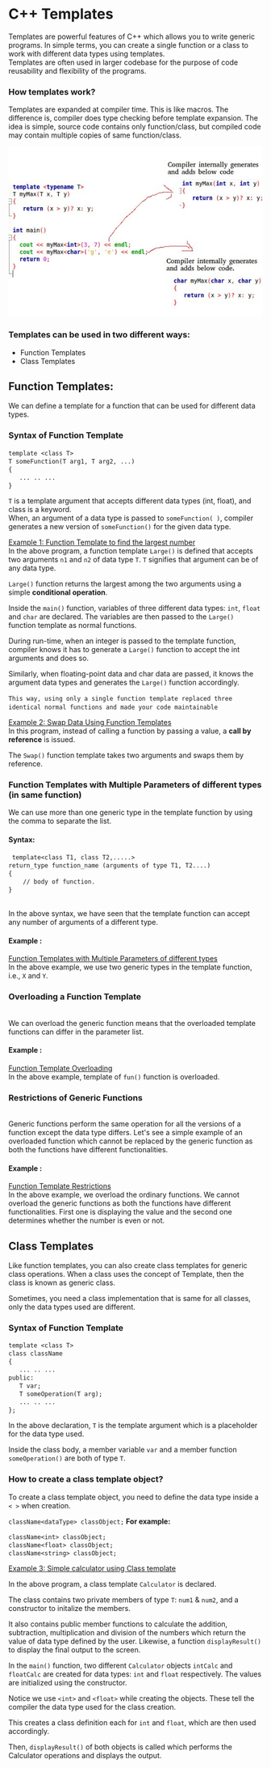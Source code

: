 # C++ Templates

Templates are powerful features of C++ which allows you to write generic programs. In simple terms, you can create a single function or a class to work with different data types using templates.
<br/>Templates are often used in larger codebase for the purpose of code reusability and flexibility of the programs.

### How templates work?
Templates are expanded at compiler time. This is like macros. The difference is, compiler does type checking before template expansion. The idea is simple, source code contains only function/class, but compiled code may contain multiple copies of same function/class.

![](How-templates-works.jpg?raw=true "How templates work")

### Templates can be used in two different ways:
* Function Templates
* Class Templates

## Function Templates:
We can define a template for a function that can be used for different data types.

### Syntax of Function Template
```
template <class T>
T someFunction(T arg1, T arg2, ...)
{
   ... .. ...
}
```
``` T ``` is a template argument that accepts different data types (int, float), and class is a keyword.</br>
When, an argument of a data type is passed to ```someFunction( )```, compiler generates a new version of ```someFunction()``` for the given data type.

[Example 1: Function Template to find the largest number](FunctionTemplate_FindLargestNumber.cpp)
</br>
In the above program, a function template ```Large()``` is defined that accepts two arguments ```n1``` and ```n2``` of data type ```T```. ```T``` signifies that argument can be of any data type.

```Large()``` function returns the largest among the two arguments using a simple **conditional operation**.

Inside the ```main()``` function, variables of three different data types: ```int```, ```float``` and ```char``` are declared. The variables are then passed to the ```Large()``` function template as normal functions.

During run-time, when an integer is passed to the template function, compiler knows it has to generate a ```Large()``` function to accept the int arguments and does so.

Similarly, when floating-point data and char data are passed, it knows the argument data types and generates the ```Large()``` function accordingly.

```This way, using only a single function template replaced three identical normal functions and made your code maintainable```

[Example 2: Swap Data Using Function Templates](FunctionTemplate_SwapData.cpp)
</br>
In this program, instead of calling a function by passing a value, a **call by reference** is issued.

The ```Swap()``` function template takes two arguments and swaps them by reference.


### Function Templates with Multiple Parameters of different types (in same function)

We can use more than one generic type in the template function by using the comma to separate the list.

#### Syntax:
```
 template<class T1, class T2,.....>  
return_type function_name (arguments of type T1, T2....)  
{  
    // body of function.  
}  
```
</br> In the above syntax, we have seen that the template function can accept any number of arguments of a different type.

#### Example : 
[Function Templates with Multiple Parameters of different types](FunctionTemplates_MultipleParametersOfDifferentTypes.cpp)
</br> In the above example, we use two generic types in the template function, i.e., ```X``` and ```Y```.

### Overloading a Function Template 
</br> We can overload the generic function means that the overloaded template functions can differ in the parameter list.

#### Example : 
[Function Template Overloading](FunctionTemplateOverloading.cpp)
</br> In the above example, template of ```fun()``` function is overloaded.

### Restrictions of Generic Functions 
</br> Generic functions perform the same operation for all the versions of a function except the data type differs. Let's see a simple example of an overloaded function which cannot be replaced by the generic function as both the functions have different functionalities.

#### Example :
[Function Template Restrictions](FunctionTemplateRestrictions.cpp)
</br> In the above example, we overload the ordinary functions. We cannot overload the generic functions as both the functions have different functionalities. First one is displaying the value and the second one determines whether the number is even or not.


## Class Templates
Like function templates, you can also create class templates for generic class operations. When a class uses the concept of Template, then the class is known as generic class.

Sometimes, you need a class implementation that is same for all classes, only the data types used are different.

### Syntax of Function Template
```
template <class T>
class className
{
   ... .. ...
public:
   T var;
   T someOperation(T arg);
   ... .. ...
};
```
In the above declaration, ```T``` is the template argument which is a placeholder for the data type used.

Inside the class body, a member variable ```var``` and a member function ```someOperation()``` are both of type ```T```.

### How to create a class template object?
To create a class template object, you need to define the data type inside a ```< >``` when creation.

```className<dataType> classObject;```
**For example:**
```
className<int> classObject;
className<float> classObject;
className<string> classObject;
```

[Example 3: Simple calculator using Class template](ClassTemplate_SimpleCalculator.cpp)

In the above program, a class template ```Calculator``` is declared.

The class contains two private members of type ```T```: ```num1``` & ```num2```, and a constructor to initalize the members.

It also contains public member functions to calculate the addition, subtraction, multiplication and division of the numbers which return the value of data type defined by the user. Likewise, a function ```displayResult()``` to display the final output to the screen.

In the ```main()``` function, two different ```Calculator``` objects ```intCalc``` and ```floatCalc``` are created for data types: ```int``` and ```float``` respectively. The values are initialized using the constructor.

Notice we use ```<int>``` and ```<float>``` while creating the objects. These tell the compiler the data type used for the class creation.

This creates a class definition each for ```int``` and ```float```, which are then used accordingly.

Then, ```displayResult()``` of both objects is called which performs the Calculator operations and displays the output.

